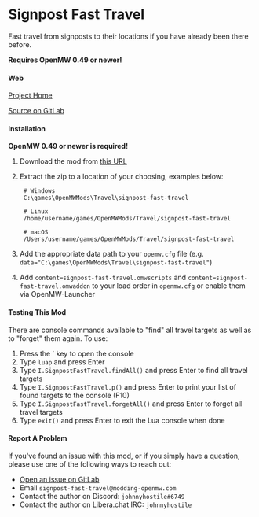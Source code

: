 # Signpost Fast Travel

Fast travel from signposts to their locations if you have already been there before.

**Requires OpenMW 0.49 or newer!**

#### Web

[Project Home](https://modding-openmw.gitlab.io/signpost-fast-travel/)

<!-- [Nexus Mods](https://www.nexusmods.com/morrowind/mods/#TODO) -->

[Source on GitLab](https://gitlab.com/modding-openmw/signpost-fast-travel)

#### Installation

**OpenMW 0.49 or newer is required!**

1. Download the mod from [this URL](https://modding-openmw.gitlab.io/signpost-fast-travel/)
1. Extract the zip to a location of your choosing, examples below:

        # Windows
        C:\games\OpenMWMods\Travel\signpost-fast-travel

        # Linux
        /home/username/games/OpenMWMods/Travel/signpost-fast-travel

        # macOS
        /Users/username/games/OpenMWMods/Travel/signpost-fast-travel

1. Add the appropriate data path to your `opemw.cfg` file (e.g. `data="C:\games\OpenMWMods\Travel\signpost-fast-travel"`)
1. Add `content=signpost-fast-travel.omwscripts` and `content=signpost-fast-travel.omwaddon` to your load order in `openmw.cfg` or enable them via OpenMW-Launcher

#### Testing This Mod

There are console commands available to "find" all travel targets as well as to "forget" them again. To use:

1. Press the \` key to open the console
1. Type `luap` and press Enter
1. Type `I.SignpostFastTravel.findAll()` and press Enter to find all travel targets
1. Type `I.SignpostFastTravel.p()` and press Enter to print your list of found targets to the console (F10)
1. Type `I.SignpostFastTravel.forgetAll()` and press Enter to forget all travel targets
1. Type `exit()` and press Enter to exit the Lua console when done

#### Report A Problem

If you've found an issue with this mod, or if you simply have a question, please use one of the following ways to reach out:

* [Open an issue on GitLab](https://gitlab.com/modding-openmw/signpost-fast-travel/-/issues)
* Email `signpost-fast-travel@modding-openmw.com`
* Contact the author on Discord: `johnnyhostile#6749`
* Contact the author on Libera.chat IRC: `johnnyhostile`
